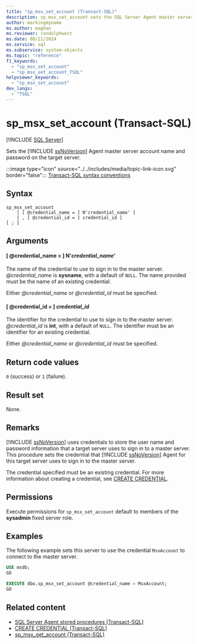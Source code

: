 ```yaml
---
title: "sp_msx_set_account (Transact-SQL)"
description: sp_msx_set_account sets the SQL Server Agent master server account name and password on the target server.
author: markingmyname
ms.author: maghan
ms.reviewer: randolphwest
ms.date: 08/21/2024
ms.service: sql
ms.subservice: system-objects
ms.topic: "reference"
f1_keywords:
  - "sp_msx_set_account"
  - "sp_msx_set_account_TSQL"
helpviewer_keywords:
  - "sp_msx_set_account"
dev_langs:
  - "TSQL"
---
```

# sp_msx_set_account (Transact-SQL)

[!INCLUDE [SQL Server](../../includes/applies-to-version/sqlserver.md)]

Sets the [!INCLUDE [ssNoVersion](../../includes/ssnoversion-md.md)] Agent master server account name and password on the target server.

:::image type="icon" source="../../includes/media/topic-link-icon.svg" border="false"::: [Transact-SQL syntax conventions](../../t-sql/language-elements/transact-sql-syntax-conventions-transact-sql.md)

## Syntax

```syntaxsql
sp_msx_set_account
    [ [ @credential_name = ] N'credential_name' ]
    [ , [ @credential_id = ] credential_id ]
[ ; ]
```

## Arguments

#### [ @credential_name = ] N'*credential_name*'

The name of the credential to use to sign in to the master server. *@credential_name* is **sysname**, with a default of `NULL`. The name provided must be the name of an existing credential.

Either *@credential_name* or *@credential_id* must be specified.

#### [ @credential_id = ] *credential_id*

The identifier for the credential to use to sign in to the master server. *@credential_id* is **int**, with a default of `NULL`. The identifier must be an identifier for an existing credential.

Either *@credential_name* or *@credential_id* must be specified.

## Return code values

`0` (success) or `1` (failure).

## Result set

None.

## Remarks

[!INCLUDE [ssNoVersion](../../includes/ssnoversion-md.md)] uses credentials to store the user name and password information that a target server uses to sign in to a master server. This procedure sets the credential that [!INCLUDE [ssNoVersion](../../includes/ssnoversion-md.md)] Agent for this target server uses to sign in to the master server.

The credential specified must be an existing credential. For more information about creating a credential, see [CREATE CREDENTIAL](../../t-sql/statements/create-credential-transact-sql.md).

## Permissions

Execute permissions for `sp_msx_set_account` default to members of the **sysadmin** fixed server role.

## Examples

The following example sets this server to use the credential `MsxAccount` to connect to the master server.

```sql
USE msdb;
GO

EXECUTE dbo.sp_msx_set_account @credential_name = MsxAccount;
GO
```

## Related content

- [SQL Server Agent stored procedures (Transact-SQL)](sql-server-agent-stored-procedures-transact-sql.md)
- [CREATE CREDENTIAL (Transact-SQL)](../../t-sql/statements/create-credential-transact-sql.md)
- [sp_msx_get_account (Transact-SQL)](sp-msx-get-account-transact-sql.md)
